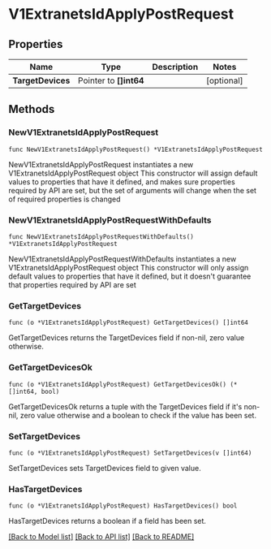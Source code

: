 # V1ExtranetsIdApplyPostRequest

## Properties

Name | Type | Description | Notes
------------ | ------------- | ------------- | -------------
**TargetDevices** | Pointer to **[]int64** |  | [optional] 

## Methods

### NewV1ExtranetsIdApplyPostRequest

`func NewV1ExtranetsIdApplyPostRequest() *V1ExtranetsIdApplyPostRequest`

NewV1ExtranetsIdApplyPostRequest instantiates a new V1ExtranetsIdApplyPostRequest object
This constructor will assign default values to properties that have it defined,
and makes sure properties required by API are set, but the set of arguments
will change when the set of required properties is changed

### NewV1ExtranetsIdApplyPostRequestWithDefaults

`func NewV1ExtranetsIdApplyPostRequestWithDefaults() *V1ExtranetsIdApplyPostRequest`

NewV1ExtranetsIdApplyPostRequestWithDefaults instantiates a new V1ExtranetsIdApplyPostRequest object
This constructor will only assign default values to properties that have it defined,
but it doesn't guarantee that properties required by API are set

### GetTargetDevices

`func (o *V1ExtranetsIdApplyPostRequest) GetTargetDevices() []int64`

GetTargetDevices returns the TargetDevices field if non-nil, zero value otherwise.

### GetTargetDevicesOk

`func (o *V1ExtranetsIdApplyPostRequest) GetTargetDevicesOk() (*[]int64, bool)`

GetTargetDevicesOk returns a tuple with the TargetDevices field if it's non-nil, zero value otherwise
and a boolean to check if the value has been set.

### SetTargetDevices

`func (o *V1ExtranetsIdApplyPostRequest) SetTargetDevices(v []int64)`

SetTargetDevices sets TargetDevices field to given value.

### HasTargetDevices

`func (o *V1ExtranetsIdApplyPostRequest) HasTargetDevices() bool`

HasTargetDevices returns a boolean if a field has been set.


[[Back to Model list]](../README.md#documentation-for-models) [[Back to API list]](../README.md#documentation-for-api-endpoints) [[Back to README]](../README.md)


